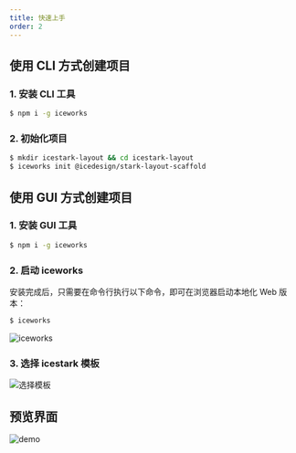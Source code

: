 ```yaml
---
title: 快速上手
order: 2
---
```


## 使用 CLI 方式创建项目

### 1. 安装 CLI 工具

```bash
$ npm i -g iceworks
```

### 2. 初始化项目

```bash
$ mkdir icestark-layout && cd icestark-layout
$ iceworks init @icedesign/stark-layout-scaffold
```

## 使用 GUI 方式创建项目

### 1. 安装 GUI 工具

```bash
$ npm i -g iceworks
```

### 2. 启动 iceworks

安装完成后，只需要在命令行执行以下命令，即可在浏览器启动本地化 Web 版本：

```bash
$ iceworks
```

![iceworks](https://img.alicdn.com/tfs/TB1h8v0b5_1gK0jSZFqXXcpaXXa-2880-1372.png)

### 3. 选择 icestark 模板

![选择模板](https://img.alicdn.com/tfs/TB1x7v2b7H0gK0jSZPiXXavapXa-2880-1372.png)

## 预览界面

![demo](https://img.alicdn.com/tfs/TB10yr1bYr1gK0jSZR0XXbP8XXa-2880-1372.png)
